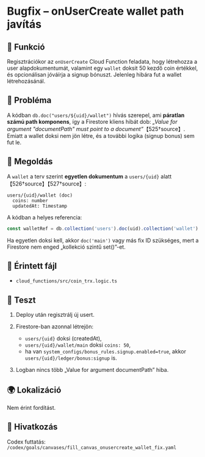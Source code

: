 # Bugfix – onUserCreate wallet path javítás

## 🎯 Funkció

Regisztrációkor az `onUserCreate` Cloud Function feladata, hogy létrehozza a user alapdokumentumát, valamint egy `wallet` doksit 50 kezdő coin értékkel, és opcionálisan jóváírja a signup bónuszt. Jelenleg hibára fut a wallet létrehozásánál.

## 🧠 Probléma

A kódban `db.doc("users/${uid}/wallet")` hívás szerepel, ami **páratlan számú path komponens**, így a Firestore kliens hibát dob: *„Value for argument "documentPath" must point to a document”*【525†source】. Emiatt a wallet doksi nem jön létre, és a további logika (signup bonus) sem fut le.

## 🔧 Megoldás

A `wallet` a terv szerint **egyetlen dokumentum** a `users/{uid}` alatt【526†source】【527†source】:

```
users/{uid}/wallet (doc)
  coins: number
  updatedAt: Timestamp
```

A kódban a helyes referencia:

```ts
const walletRef = db.collection('users').doc(uid).collection('wallet').doc('main');
```

Ha egyetlen doksi kell, akkor `doc('main')` vagy más fix ID szükséges, mert a Firestore nem enged „kollekció szintű set()”-et.

## 📎 Érintett fájl

* `cloud_functions/src/coin_trx.logic.ts`

## 🧪 Teszt

1. Deploy után regisztrálj új usert.
2. Firestore-ban azonnal létrejön:

   * `users/{uid}` doksi (createdAt),
   * `users/{uid}/wallet/main` doksi `coins: 50`,
   * ha van `system_configs/bonus_rules.signup.enabled=true`, akkor `users/{uid}/ledger/bonus:signup` is.
3. Logban nincs több „Value for argument documentPath” hiba.

## 🌍 Lokalizáció

Nem érint fordítást.

## 📌 Hivatkozás

Codex futtatás: `/codex/goals/canvases/fill_canvas_onusercreate_wallet_fix.yaml`
